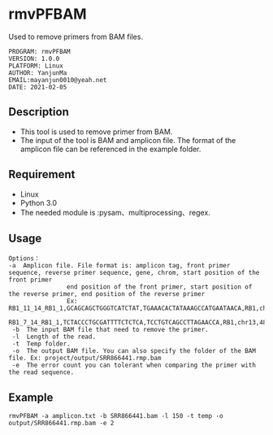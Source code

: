 rmvPFBAM
===========================
Used to remove primers from BAM files.

```
PROGRAM: rmvPFBAM
VERSION: 1.0.0
PLATFORM: Linux
AUTHOR: YanjunMa
EMAIL:mayanjun0010@yeah.net
DATE: 2021-02-05
```


## Description
* This tool is used to remove primer from BAM.
* The input of the tool is BAM and amplicon file. The format of the amplicon file can be referenced in the example folder.


## Requirement
* Linux
* Python 3.0
* The needed module is :pysam、multiprocessing、regex.


## Usage
```
Options：
-a  Amplicon file. File format is: amplicon tag, front primer sequence, reverse primer sequence, gene, chrom, start position of the front primer
                end position of the front primer, start position of the reverse primer, end position of the reverse primer
                Ex: RB1_11_14_RB1_1,GCAGCAGCTGGGTCATCTAT,TGAAACACTATAAAGCCATGAATAACA,RB1,chr13,48942506,48942526,48942776,48942803
                    RB1_7_14_RB1_1,TCTACCCTGCGATTTTCTCTCA,TCCTGTCAGCCTTAGAACCA,RB1,chr13,48934079,48934101,48934338,48934358
 -b  The input BAM file that need to remove the primer.
 -l  Length of the read.
 -t  Temp folder.
 -o  The output BAM file. You can also specify the folder of the BAM file. Ex: project/output/SRR866441.rmp.bam
 -e  The error count you can tolerant when comparing the primer with the read sequence.
```

## Example
```
rmvPFBAM -a amplicon.txt -b SRR866441.bam -l 150 -t temp -o output/SRR866441.rmp.bam -e 2
```
